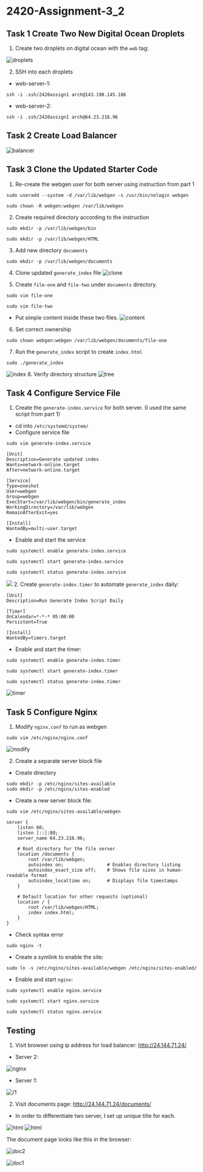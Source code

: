 # 2420-Assignment-3_2
## Task 1 Create Two New Digital Ocean Droplets

1. Create two droplets on digital ocean with the `web` tag:

![droplets](images/droplets.png)

2. SSH into each droplets
- web-server-1:
```
ssh -i .ssh/2420assign1 arch@143.198.145.186
```
- web-server-2:
```
ssh -i .ssh/2420assign1 arch@64.23.218.96 
```
## Task 2 Create Load Balancer
![balancer](images/balancer.png)
  
## Task 3 Clone the Updated Starter Code 

1. Re-create the webgen user for both server using instruction from part 1
```
sudo useradd --system -d /var/lib/webgen -s /usr/bin/nologin webgen
```
```
sudo chown -R webgen:webgen /var/lib/webgen
```
2. Create required directory according to the instruction

```
sudo mkdir -p /var/lib/webgen/bin
```
```
sudo mkdir -p /var/lib/webgen/HTML
```

3. Add new directory `documents`
```
sudo mkdir -p /var/lib/webgen/documents
```

4. Clone updated `generate_index` file
![clone](images/generate_index.png)

5. Create  `file-one` and `file-two` under `documents` directory. 
```
sudo vim file-one
```
```
sudo vim file-two
```
- Put simple content inside these two files.
![content](images/content.png)

6. Set correct ownership
```
sudo chown webgen:webgen /var/lib/webgen/documents/file-one
```
7. Run the `generate_index` script to create `index.html`
```
sudo ./generate_index 
```
![index](images/index.png)
8. Verify directory structure
![tree](images/tree.png)
## Task 4 Configure Service File
1. Create the `generate-index.service` for both server. (I used the same script from part 1) 
  - cd into `/etc/systemd/system/`
  - Configure service file
  ```
  sudo vim generate-index.service
  ```
  ```
[Unit]
Description=Generate updated index 
Wants=network-online.target
After=network-online.target

[Service]
Type=oneshot
User=webgen
Group=webgen
ExecStart=/var/lib/webgen/bin/generate_index
WorkingDirectory=/var/lib/webgen
RemainAfterExit=yes

[Install]
WantedBy=multi-user.target
```
- Enable and start the service
```
sudo systemctl enable generate-index.service
```
```
sudo systemctl start generate-index.service
```
```
sudo systemctl status generate-index.service
```
![](images/service.png)
2. Create `generate-index.timer` to automate `generate_index` daily:
```
[Unit]
Description=Run Generate Index Script Daily

[Timer]
OnCalendar=*-*-* 05:00:00
Persistent=True

[Install]
WantedBy=timers.target
```
- Enable and start the timer: 
```
sudo systemctl enable generate-index.timer
```
```
sudo systemctl start generate-index.timer
```
```
sudo systemctl status generate-index.timer
```
![timer](images/timer.png)

## Task 5 Configure Nginx

1. Modify `nginx.conf` to run as webgen
```
sudo vim /etc/nginx/nginx.conf
```
![modify](images/modify.png)

2. Create a separate server block file

- Create directory
```
sudo mkdir -p /etc/nginx/sites-available 
sudo mkdir -p /etc/nginx/sites-enabled
```
- Create a new server block file:
```
sudo vim /etc/nginx/sites-available/webgen
```
```
server {
    listen 80;
    listen [::]:80;
    server_name 64.23.218.96;

    # Root directory for the file server
    location /documents {
        root /var/lib/webgen;
        autoindex on;                # Enables directory listing
        autoindex_exact_size off;    # Shows file sizes in human-readable format
        autoindex_localtime on;      # Displays file timestamps
    }

    # Default location for other requests (optional)
    location / {
        root /var/lib/webgen/HTML;
        index index.html;
    }
}
```
- Check syntax error
```
sudo nginx -t
```
- Create a symlink to enable the site:
```
sudo ln -s /etc/nginx/sites-available/webgen /etc/nginx/sites-enabled/
```
- Enable and start `nginx`:
```
sudo systemctl enable nginx.service
```
```
sudo systemctl start nginx.service  
```
```
sudo systemctl status nginx.service 
```
## Testing 

1. Visit browser using ip address for load balancer: http://24.144.71.24/

- Server 2:

![nginx](images/:.png)

- Server 1: 

![/1](images/1:.png)



2. Visit documents page:  http://24.144.71.24/documents/

- In order to differentiate two server, I set up unique title for each.

![html](images/html2.png)
![html](images/html1.png)

The document page looks like this in the browser:

![doc2](images/document2.png)

![doc1](images/document1.png)






